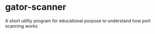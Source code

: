 # gator-scanner
A short utility program for educational purpose to understand how port scanning works
